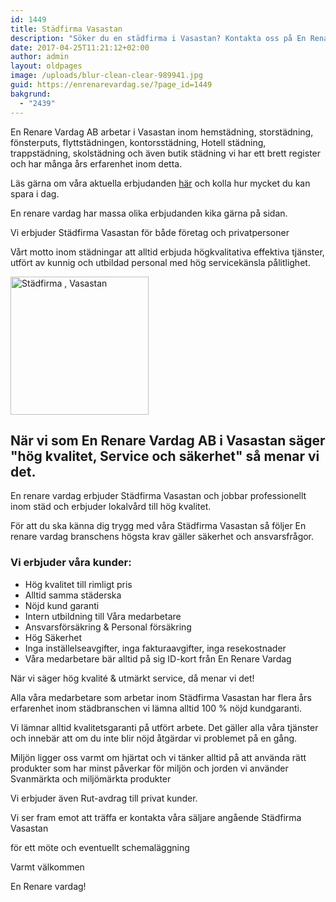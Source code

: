 ```yaml
---
id: 1449
title: Städfirma Vasastan
description: "Söker du en städfirma i Vasastan? Kontakta oss på En Renare Vardag."
date: 2017-04-25T11:21:12+02:00
author: admin
layout: oldpages
image: /uploads/blur-clean-clear-989941.jpg
guid: https://enrenarevardag.se/?page_id=1449
bakgrund:
  - "2439"
---
```

En Renare Vardag AB arbetar i Vasastan inom hemstädning, storstädning, fönsterputs, flyttstädningen, kontorsstädning, Hotell städning, trappstädning, skolstädning och även butik städning vi har ett brett register och har många års erfarenhet inom detta.

Läs gärna om våra aktuella erbjudanden [här](https://enrenarevardag.se/erbjudanden/) och kolla hur mycket du kan spara i dag.

En renare vardag har massa olika erbjudanden kika gärna på sidan.

Vi erbjuder Städfirma Vasastan för både företag och privatpersoner

Vårt motto inom städningar att alltid erbjuda högkvalitativa effektiva tjänster, utfört av kunnig och utbildad personal med hög servicekänsla pålitlighet.


<img class="wp-image-1450 aligncenter" src="https://enrenarevardag.se/wp-content/uploads/2017/04/Flyttstädning-14-300x300.jpg" alt="Städfirma , Vasastan " width="221" height="221" srcset="https://enrenarevardag.se/wp-content/uploads/2017/04/Flyttstädning-14-300x300.jpg 300w, https://enrenarevardag.se/wp-content/uploads/2017/04/Flyttstädning-14-150x150.jpg 150w, https://enrenarevardag.se/wp-content/uploads/2017/04/Flyttstädning-14-125x125.jpg 125w, https://enrenarevardag.se/wp-content/uploads/2017/04/Flyttstädning-14.jpg 450w" sizes="(max-width: 221px) 100vw, 221px" /> 

## När vi som En Renare Vardag AB i Vasastan säger "hög kvalitet, Service och säkerhet" så menar vi det.

En renare vardag erbjuder Städfirma Vasastan och jobbar professionellt inom städ och erbjuder lokalvård till hög kvalitet.

För att du ska känna dig trygg med våra Städfirma Vasastan så följer En renare vardag branschens högsta krav gäller säkerhet och ansvarsfrågor.

### Vi erbjuder våra kunder:

  * Hög kvalitet till rimligt pris
  * Alltid samma städerska
  * Nöjd kund garanti
  * Intern utbildning till Våra medarbetare
  * Ansvarsförsäkring & Personal försäkring
  * Hög Säkerhet
  * Inga inställelseavgifter, inga fakturaavgifter, inga resekostnader
  * Våra medarbetare bär alltid på sig ID-kort från En Renare Vardag

När vi säger hög kvalité & utmärkt service, då menar vi det!

Alla våra medarbetare som arbetar inom Städfirma Vasastan har flera års erfarenhet inom städbranschen vi lämna alltid 100 % nöjd kundgaranti.

Vi lämnar alltid kvalitetsgaranti på utfört arbete. Det gäller alla våra tjänster och innebär att om du inte blir nöjd åtgärdar vi problemet på en gång.

Miljön ligger oss varmt om hjärtat och vi tänker alltid på att använda rätt produkter som har minst påverkar för miljön och jorden vi använder Svanmärkta och miljömärkta produkter

Vi erbjuder även Rut-avdrag till privat kunder.

Vi ser fram emot att träffa er kontakta våra säljare angående Städfirma Vasastan

för ett möte och eventuellt schemaläggning

Varmt välkommen

En Renare vardag!